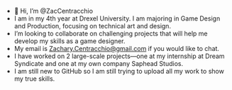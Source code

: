 - 👋 Hi, I’m @ZacCentracchio
- I am in my 4th year at Drexel University. I am majoring in Game Design and Production, focusing on technical art and design.
- I’m looking to collaborate on challenging projects that will help me develop my skills as a game designer.
- My email is Zachary.Centracchio@gmail.com if you would like to chat.
- I have worked on 2 large-scale projects—one at my internship at Dream Syndicate and one at my own company Saphead Studios.
- I am still new to GitHub so I am still trying to upload all my work to show my true skills.
<!---
ZacCentracchio/ZacCentracchio is a ✨ special ✨ repository because its `README.md` (this file) appears on your GitHub profile.
You can click the Preview link to take a look at your changes.
--->

